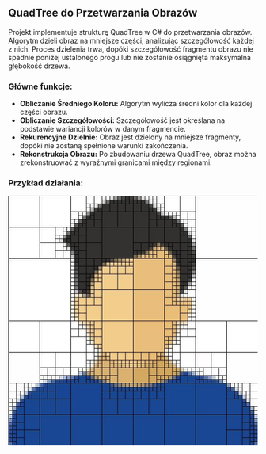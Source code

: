 ## QuadTree do Przetwarzania Obrazów

Projekt implementuje strukturę QuadTree w C# do przetwarzania obrazów. Algorytm dzieli obraz na mniejsze części, analizując szczegółowość każdej z nich. Proces dzielenia trwa, dopóki szczegółowość fragmentu obrazu nie spadnie poniżej ustalonego progu lub nie zostanie osiągnięta maksymalna głębokość drzewa.

### Główne funkcje:

- **Obliczanie Średniego Koloru:** Algorytm wylicza średni kolor dla każdej części obrazu.
- **Obliczanie Szczegółowości:** Szczegółowość jest określana na podstawie wariancji kolorów w danym fragmencie.
- **Rekurencyjne Dzielnie:** Obraz jest dzielony na mniejsze fragmenty, dopóki nie zostaną spełnione warunki zakończenia.
- **Rekonstrukcja Obrazu:** Po zbudowaniu drzewa QuadTree, obraz można zrekonstruować z wyraźnymi granicami między regionami.

### Przykład działania:

![](result.jpg)
